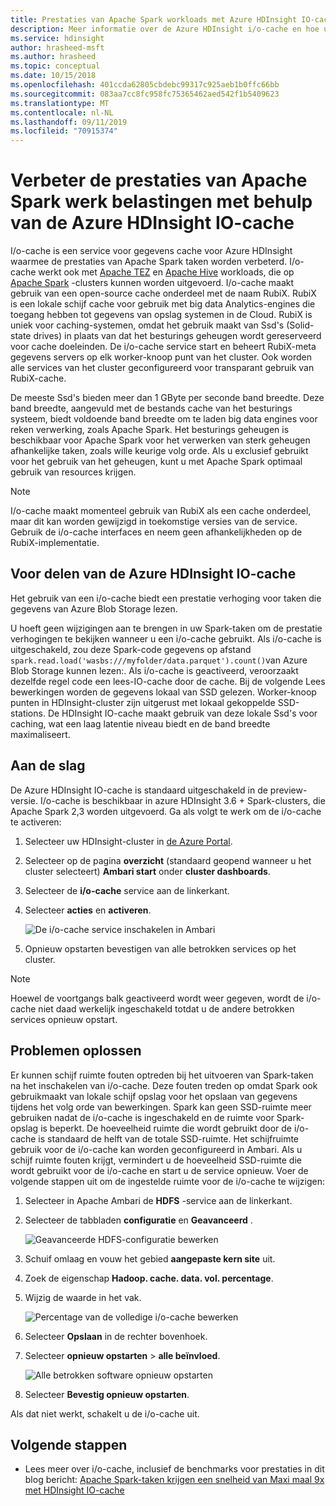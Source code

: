 ```yaml
---
title: Prestaties van Apache Spark workloads met Azure HDInsight IO-cache (preview-versie)
description: Meer informatie over de Azure HDInsight i/o-cache en hoe u deze kunt gebruiken om de prestaties van Apache Spark te verbeteren.
ms.service: hdinsight
author: hrasheed-msft
ms.author: hrasheed
ms.topic: conceptual
ms.date: 10/15/2018
ms.openlocfilehash: 401ccda62805cbdebc99317c925aeb1b0ffc66bb
ms.sourcegitcommit: 083aa7cc8fc958fc75365462aed542f1b5409623
ms.translationtype: MT
ms.contentlocale: nl-NL
ms.lasthandoff: 09/11/2019
ms.locfileid: "70915374"
---
```

# <a name="improve-performance-of-apache-spark-workloads-using-azure-hdinsight-io-cache"></a>Verbeter de prestaties van Apache Spark werk belastingen met behulp van de Azure HDInsight IO-cache 

I/o-cache is een service voor gegevens cache voor Azure HDInsight waarmee de prestaties van Apache Spark taken worden verbeterd. I/o-cache werkt ook met [Apache TEZ](https://tez.apache.org/) en [Apache Hive](https://hive.apache.org/) workloads, die op [Apache Spark](https://spark.apache.org/) -clusters kunnen worden uitgevoerd. I/o-cache maakt gebruik van een open-source cache onderdeel met de naam RubiX. RubiX is een lokale schijf cache voor gebruik met big data Analytics-engines die toegang hebben tot gegevens van opslag systemen in de Cloud. RubiX is uniek voor caching-systemen, omdat het gebruik maakt van Ssd's (Solid-state drives) in plaats van dat het besturings geheugen wordt gereserveerd voor cache doeleinden. De i/o-cache service start en beheert RubiX-meta gegevens servers op elk worker-knoop punt van het cluster. Ook worden alle services van het cluster geconfigureerd voor transparant gebruik van RubiX-cache.

De meeste Ssd's bieden meer dan 1 GByte per seconde band breedte. Deze band breedte, aangevuld met de bestands cache van het besturings systeem, biedt voldoende band breedte om te laden big data engines voor reken verwerking, zoals Apache Spark. Het besturings geheugen is beschikbaar voor Apache Spark voor het verwerken van sterk geheugen afhankelijke taken, zoals wille keurige volg orde. Als u exclusief gebruikt voor het gebruik van het geheugen, kunt u met Apache Spark optimaal gebruik van resources krijgen.  

>[!Note]  
>I/o-cache maakt momenteel gebruik van RubiX als een cache onderdeel, maar dit kan worden gewijzigd in toekomstige versies van de service. Gebruik de i/o-cache interfaces en neem geen afhankelijkheden op de RubiX-implementatie.

## <a name="benefits-of-azure-hdinsight-io-cache"></a>Voor delen van de Azure HDInsight IO-cache

Het gebruik van een i/o-cache biedt een prestatie verhoging voor taken die gegevens van Azure Blob Storage lezen.

U hoeft geen wijzigingen aan te brengen in uw Spark-taken om de prestatie verhogingen te bekijken wanneer u een i/o-cache gebruikt. Als i/o-cache is uitgeschakeld, zou deze Spark-code gegevens op afstand `spark.read.load('wasbs:///myfolder/data.parquet').count()`van Azure Blob Storage kunnen lezen:. Als i/o-cache is geactiveerd, veroorzaakt dezelfde regel code een lees-IO-cache door de cache. Bij de volgende Lees bewerkingen worden de gegevens lokaal van SSD gelezen. Worker-knoop punten in HDInsight-cluster zijn uitgerust met lokaal gekoppelde SSD-stations. De HDInsight IO-cache maakt gebruik van deze lokale Ssd's voor caching, wat een laag latentie niveau biedt en de band breedte maximaliseert.

## <a name="getting-started"></a>Aan de slag

De Azure HDInsight IO-cache is standaard uitgeschakeld in de preview-versie. I/o-cache is beschikbaar in azure HDInsight 3.6 + Spark-clusters, die Apache Spark 2,3 worden uitgevoerd.  Ga als volgt te werk om de i/o-cache te activeren:

1. Selecteer uw HDInsight-cluster in [de Azure Portal](https://portal.azure.com).

1. Selecteer op de pagina **overzicht** (standaard geopend wanneer u het cluster selecteert) **Ambari start** onder **cluster dashboards**.

1. Selecteer de **i/o-cache** service aan de linkerkant.

1. Selecteer **acties** en **activeren**.

    ![De i/o-cache service inschakelen in Ambari](./media/apache-spark-improve-performance-iocache/ambariui-enable-iocache.png "De i/o-cache service inschakelen in Ambari")

1. Opnieuw opstarten bevestigen van alle betrokken services op het cluster.

>[!NOTE]  
> Hoewel de voortgangs balk geactiveerd wordt weer gegeven, wordt de i/o-cache niet daad werkelijk ingeschakeld totdat u de andere betrokken services opnieuw opstart.

## <a name="troubleshooting"></a>Problemen oplossen
  
Er kunnen schijf ruimte fouten optreden bij het uitvoeren van Spark-taken na het inschakelen van i/o-cache. Deze fouten treden op omdat Spark ook gebruikmaakt van lokale schijf opslag voor het opslaan van gegevens tijdens het volg orde van bewerkingen. Spark kan geen SSD-ruimte meer gebruiken nadat de i/o-cache is ingeschakeld en de ruimte voor Spark-opslag is beperkt. De hoeveelheid ruimte die wordt gebruikt door de i/o-cache is standaard de helft van de totale SSD-ruimte. Het schijfruimte gebruik voor de i/o-cache kan worden geconfigureerd in Ambari. Als u schijf ruimte fouten krijgt, vermindert u de hoeveelheid SSD-ruimte die wordt gebruikt voor de i/o-cache en start u de service opnieuw. Voer de volgende stappen uit om de ingestelde ruimte voor de i/o-cache te wijzigen:

1. Selecteer in Apache Ambari de **HDFS** -service aan de linkerkant.

1. Selecteer de tabbladen **configuratie** en **Geavanceerd** .

    ![Geavanceerde HDFS-configuratie bewerken](./media/apache-spark-improve-performance-iocache/ambariui-hdfs-service-configs-advanced.png "Geavanceerde HDFS-configuratie bewerken")

1. Schuif omlaag en vouw het gebied **aangepaste kern site** uit.

1. Zoek de eigenschap **Hadoop. cache. data. vol. percentage**.

1. Wijzig de waarde in het vak.

    ![Percentage van de volledige i/o-cache bewerken](./media/apache-spark-improve-performance-iocache/ambariui-cache-data-fullness-percentage-property.png "Percentage van de volledige i/o-cache bewerken")

1. Selecteer **Opslaan** in de rechter bovenhoek.

1. Selecteer **opnieuw opstarten** > **alle beïnvloed**.

    ![Alle betrokken software opnieuw opstarten](./media/apache-spark-improve-performance-iocache/ambariui-restart-all-affected.png "Alle betrokken software opnieuw opstarten")

1. Selecteer **Bevestig opnieuw opstarten**.

Als dat niet werkt, schakelt u de i/o-cache uit.

## <a name="next-steps"></a>Volgende stappen

- Lees meer over i/o-cache, inclusief de benchmarks voor prestaties in dit blog bericht: [Apache Spark-taken krijgen een snelheid van Maxi maal 9x met HDInsight IO-cache](https://azure.microsoft.com/blog/apache-spark-speedup-with-hdinsight-io-cache/)
